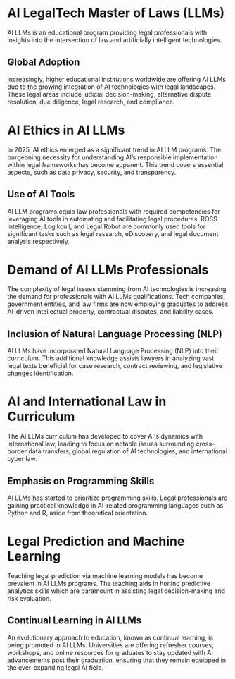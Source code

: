 # AI LegalTech Master of Laws (LLMs)

AI LLMs is an educational program providing legal professionals with insights into the intersection of law and artificially intelligent technologies.

## Global Adoption
Increasingly, higher educational institutions worldwide are offering AI LLMs due to the growing integration of AI technologies with legal landscapes. These legal areas include judicial decision-making, alternative dispute resolution, due diligence, legal research, and compliance. 

# AI Ethics in AI LLMs
In 2025, AI ethics emerged as a significant trend in AI LLM programs. The burgeoning necessity for understanding AI’s responsible implementation within legal frameworks has become apparent. This trend covers essential aspects, such as data privacy, security, and transparency.

## Use of AI Tools
AI LLM programs equip law professionals with required competencies for leveraging AI tools in automating and facilitating legal procedures. ROSS Intelligence, Logikcull, and Legal Robot are commonly used tools for significant tasks such as legal research, eDiscovery, and legal document analysis respectively. 

# Demand of AI LLMs Professionals
The complexity of legal issues stemming from AI technologies is increasing the demand for professionals with AI LLMs qualifications. Tech companies, government entities, and law firms are now employing graduates to address AI-driven intellectual property, contractual disputes, and liability cases.

## Inclusion of Natural Language Processing (NLP) 
AI LLMs have incorporated Natural Language Processing (NLP) into their curriculum. This additional knowledge assists lawyers in analyzing vast legal texts beneficial for case research, contract reviewing, and legislative changes identification. 

# AI and International Law in Curriculum
The AI LLMs curriculum has developed to cover AI's dynamics with international law, leading to focus on notable issues surrounding cross-border data transfers, global regulation of AI technologies, and international cyber law.

## Emphasis on Programming Skills 
AI LLMs has started to prioritize programming skills. Legal professionals are gaining practical knowledge in AI-related programming languages such as Python and R, aside from theoretical orientation. 

# Legal Prediction and Machine Learning 
Teaching legal prediction via machine learning models has become prevalent in AI LLMs programs. The teaching aids in honing predictive analytics skills which are paramount in assisting legal decision-making and risk evaluation.

## Continual Learning in AI LLMs
An evolutionary approach to education, known as continual learning, is being promoted in AI LLMs. Universities are offering refresher courses, workshops, and online resources for graduates to stay updated with AI advancements post their graduation, ensuring that they remain equipped in the ever-expanding legal AI field.
